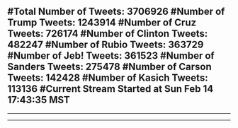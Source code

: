 #Total Number of Tweets: 3706926 
#Number of Trump Tweets: 1243914
#Number of Cruz Tweets: 726174
#Number of Clinton Tweets: 482247
#Number of Rubio Tweets: 363729
#Number of Jeb! Tweets: 361523
#Number of Sanders Tweets: 275478
#Number of Carson Tweets: 142428
#Number of Kasich Tweets: 113136
#Current Stream Started at Sun Feb 14 17:43:35 MST
---
---
---
